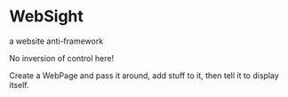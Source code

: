 # WebSight
a website anti-framework

No inversion of control here!

Create a WebPage and pass it around, add stuff to it, then tell it to display itself.

